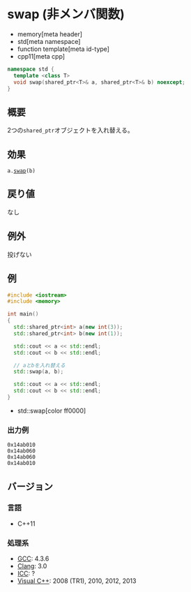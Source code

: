 # swap (非メンバ関数)
* memory[meta header]
* std[meta namespace]
* function template[meta id-type]
* cpp11[meta cpp]

```cpp
namespace std {
  template <class T>
  void swap(shared_ptr<T>& a, shared_ptr<T>& b) noexcept;
}
```

## 概要
2つの`shared_ptr`オブジェクトを入れ替える。


## 効果
`a.`[`swap`](swap.md)`(b)`


## 戻り値
なし


## 例外
投げない


## 例
```cpp example
#include <iostream>
#include <memory>

int main()
{
  std::shared_ptr<int> a(new int(3));
  std::shared_ptr<int> b(new int(1));

  std::cout << a << std::endl;
  std::cout << b << std::endl;

  // aとbを入れ替える
  std::swap(a, b);

  std::cout << a << std::endl;
  std::cout << b << std::endl;
}
```
* std::swap[color ff0000]

### 出力例
```
0x14ab010
0x14ab060
0x14ab060
0x14ab010
```

## バージョン
### 言語
- C++11

### 処理系
- [GCC](/implementation.md#gcc): 4.3.6
- [Clang](/implementation.md#clang): 3.0
- [ICC](/implementation.md#icc): ?
- [Visual C++](/implementation.md#visual_cpp): 2008 (TR1), 2010, 2012, 2013
